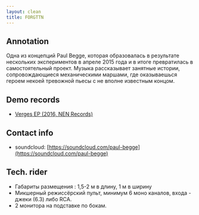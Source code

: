 ```yaml
---
layout: clean
title: FORGTTN
---
```


## Annotation

Одна из концепций Paul Begge, которая образовалась в результате нескольких
экспериментов в апреле 2015 года и в итоге превратилась в самостоятельный
проект. Музыка рассказывает занятные истории, сопровождающиеся механическими
маршами, где оказываешься героем некоей тревожной пьесы с не вполне известным
концом.

## Demo records

- [Verges EP (2016, NEN Records)](https://nenrecs.bandcamp.com/album/verges)

## Contact info

- soundcloud: [https://soundcloud.com/paul-begge](https://soundcloud.com/paul-begge)

## Tech. rider

- Габариты размещения : 1,5-2 м в длину, 1 м в ширину
- Микшерный режиссёрский пульт, минимум 6 моно каналов, входа - джеки (6.3) либо
  RCA.
- 2 монитора на подставке по бокам.
